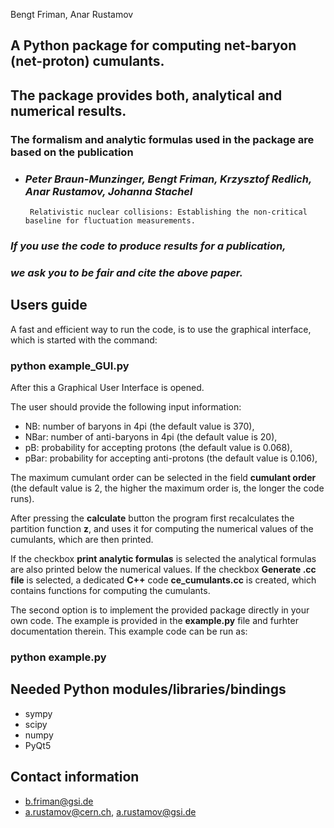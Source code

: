 Bengt Friman, Anar Rustamov


## A Python package for computing net-baryon (net-proton) cumulants.

## The package provides both, analytical and numerical results.

### The formalism and analytic formulas used in the package are based on the publication

- ### *Peter Braun-Munzinger, Bengt Friman, Krzysztof Redlich, Anar Rustamov, Johanna Stachel*
       Relativistic nuclear collisions: Establishing the non-critical baseline for fluctuation measurements.

### *If you use the code to produce results for a publication,* 
### *we ask you to be fair and cite the above paper.*

## Users guide
A fast and efficient way to run the code, is to use the graphical interface,
which is started with the command:

### python example_GUI.py

After this a Graphical User Interface is opened.

The user should provide the following input information:

- NB: number of baryons in 4pi  (the default value is 370),
- NBar: number of anti-baryons in 4pi (the default value is 20),
- pB: probability for accepting protons (the default value is 0.068),
- pBar: probability for accepting anti-protons (the default value is 0.106),

The maximum cumulant order can be selected in the field **cumulant order** (the default value is 2, 
the higher the maximum order is, the longer the code runs).

After pressing the **calculate** button the program first recalculates the partition function **z**, and uses it for 
computing the numerical values of the cumulants, which are then printed.

If the checkbox **print analytic formulas** is selected the analytical formulas are also printed below the numerical values.
If the checkbox **Generate .cc file** is selected, a dedicated  **C++** code  **ce_cumulants.cc** is created, which contains 
functions for computing the cumulants.

The second option is to implement the provided package directly in your own code.
The example is provided in the **example.py** file and furhter documentation therein. This example code can be run as:

### python example.py

## Needed Python modules/libraries/bindings

- sympy
- scipy
- numpy
- PyQt5

## Contact information

- b.friman@gsi.de
- a.rustamov@cern.ch, a.rustamov@gsi.de
